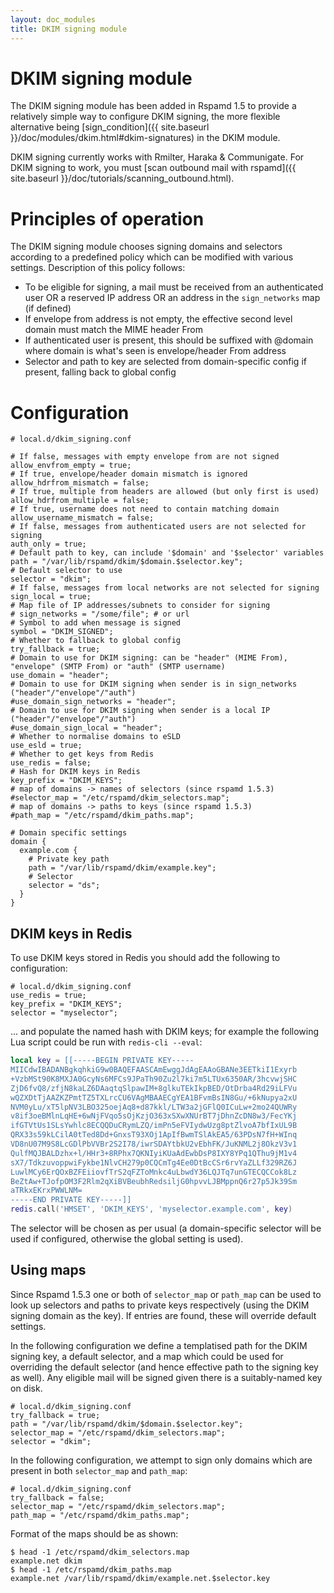 ```yaml
---
layout: doc_modules
title: DKIM signing module
---
```


# DKIM signing module

The DKIM signing module has been added in Rspamd 1.5 to provide a relatively simple way to configure DKIM signing, the more flexible alternative being [sign_condition]({{ site.baseurl }}/doc/modules/dkim.html#dkim-signatures) in the DKIM module.

DKIM signing currently works with Rmilter, Haraka & Communigate. For DKIM signing to work, you must [scan outbound mail with rspamd]({{ site.baseurl }}/doc/tutorials/scanning_outbound.html).

# Principles of operation

The DKIM signing module chooses signing domains and selectors according to a predefined policy which can be modified with various settings. Description of this policy follows:

 * To be eligible for signing, a mail must be received from an authenticated user OR a reserved IP address OR an address in the `sign_networks` map (if defined)
 * If envelope from address is not empty, the effective second level domain must match the MIME header From
 * If authenticated user is present, this should be suffixed with @domain where domain is what's seen is envelope/header From address
 * Selector and path to key are selected from domain-specific config if present, falling back to global config

# Configuration

~~~ucl
# local.d/dkim_signing.conf

# If false, messages with empty envelope from are not signed
allow_envfrom_empty = true;
# If true, envelope/header domain mismatch is ignored
allow_hdrfrom_mismatch = false;
# If true, multiple from headers are allowed (but only first is used)
allow_hdrfrom_multiple = false;
# If true, username does not need to contain matching domain
allow_username_mismatch = false;
# If false, messages from authenticated users are not selected for signing
auth_only = true;
# Default path to key, can include '$domain' and '$selector' variables
path = "/var/lib/rspamd/dkim/$domain.$selector.key";
# Default selector to use
selector = "dkim";
# If false, messages from local networks are not selected for signing
sign_local = true;
# Map file of IP addresses/subnets to consider for signing
# sign_networks = "/some/file"; # or url
# Symbol to add when message is signed
symbol = "DKIM_SIGNED";
# Whether to fallback to global config
try_fallback = true;
# Domain to use for DKIM signing: can be "header" (MIME From), "envelope" (SMTP From) or "auth" (SMTP username)
use_domain = "header";
# Domain to use for DKIM signing when sender is in sign_networks ("header"/"envelope"/"auth")
#use_domain_sign_networks = "header";
# Domain to use for DKIM signing when sender is a local IP ("header"/"envelope"/"auth")
#use_domain_sign_local = "header";
# Whether to normalise domains to eSLD
use_esld = true;
# Whether to get keys from Redis
use_redis = false;
# Hash for DKIM keys in Redis
key_prefix = "DKIM_KEYS";
# map of domains -> names of selectors (since rspamd 1.5.3)
#selector_map = "/etc/rspamd/dkim_selectors.map";
# map of domains -> paths to keys (since rspamd 1.5.3)
#path_map = "/etc/rspamd/dkim_paths.map";

# Domain specific settings
domain {
  example.com {
    # Private key path
    path = "/var/lib/rspamd/dkim/example.key";
    # Selector
    selector = "ds";
  }
}
~~~

## DKIM keys in Redis

To use DKIM keys stored in Redis you should add the following to configuration:

~~~ucl
# local.d/dkim_signing.conf
use_redis = true;
key_prefix = "DKIM_KEYS";
selector = "myselector";
~~~

... and populate the named hash with DKIM keys; for example the following Lua script could be run with `redis-cli --eval`:

~~~lua
local key = [[-----BEGIN PRIVATE KEY-----
MIICdwIBADANBgkqhkiG9w0BAQEFAASCAmEwggJdAgEAAoGBANe3EETkiI1Exyrb
+VzbMSt90K8MXJA0GcyNs6MFCs9JPaTh90Zu2l7ki7m5LTUx6350AR/3hcvwjSHC
ZjD6fvQ8/zfjN8kaLZ6DAaqtqSlpawIM+8glkuTEkIkpBED/OtDrba4Rd29iLFVu
wQZXDtTjAAZKZPmtTZ5TXLrcCU6VAgMBAAECgYEA1BFvmBsIN8Gu/+6kNupya2xU
NVM0yLu/xT5lpNV3LBO325oejAq8+d87kkl/LTW3a2jGFlQ0ICuLw+2mo24QUWRy
v8if3oeBMlnLqHE+6wNjFVqo5sOjKzjO363xSXwXNUrBT7jDhnZcDN8w3/FecYKj
ifGTVtUs1SLsYwhlc8ECQQDuCRymLZQ/imPn5eFVIydwUzg8ptZlvoA7bfIxUL9B
QRX33s59kLCilA0tTed8Dd+GnxsT93XOj1ApIfBwmTSlAkEA5/63PDsN7fH+WInq
VD8nU07M9S8LcGDlPbVVBr2S2I78/iwrSDAYtbkU2vEbhFK/JuKNML2j8OkzV3v1
QulfMQJBALDzhx+l/HHr3+8RPhx7QKNIyiKUaAdEwbDsP8IXY8YPq1QThu9jM1v4
sX7/TdkzuvoppwiFykbe1NlvCH279p0CQCmTg4Ee0DtBcCSr6rvYaZLLf329RZ6J
LuwlMCy6ErQOxBZFEiiovfTrS2qFZToMnkc4uLbwdY36LQJTq7unGTECQCCok8Lz
BeZtAw+TJofpOM3F2Rlm2qXiBVBeubhRedsiljG0hpvvLJBMppnQ6r27p5Jk39Sm
aTRkxEKrxPWWLNM=
-----END PRIVATE KEY-----]]
redis.call('HMSET', 'DKIM_KEYS', 'myselector.example.com', key)
~~~

The selector will be chosen as per usual (a domain-specific selector will be used if configured, otherwise the global setting is used).

## Using maps

Since Rspamd 1.5.3 one or both of `selector_map` or `path_map` can be used to look up selectors and paths to private keys respectively (using the DKIM signing domain as the key). If entries are found, these will override default settings.

In the following configuration we define a templatised path for the DKIM signing key, a default selector, and a map which could be used for overriding the default selector (and hence effective path to the signing key as well). Any eligible mail will be signed given there is a suitably-named key on disk.

~~~ucl
# local.d/dkim_signing.conf
try_fallback = true;
path = "/var/lib/rspamd/dkim/$domain.$selector.key";
selector_map = "/etc/rspamd/dkim_selectors.map";
selector = "dkim";
~~~

In the following configuration, we attempt to sign only domains which are present in both `selector_map` and `path_map`:

~~~ucl
# local.d/dkim_signing.conf
try_fallback = false;
selector_map = "/etc/rspamd/dkim_selectors.map";
path_map = "/etc/rspamd/dkim_paths.map";
~~~

Format of the maps should be as shown:

~~~
$ head -1 /etc/rspamd/dkim_selectors.map
example.net dkim
$ head -1 /etc/rspamd/dkim_paths.map
example.net /var/lib/rspamd/dkim/example.net.$selector.key
~~~

